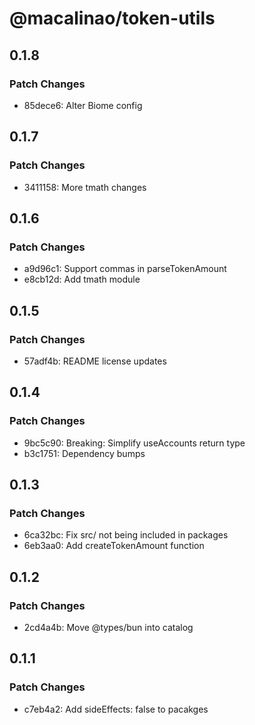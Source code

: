 # @macalinao/token-utils

## 0.1.8

### Patch Changes

- 85dece6: Alter Biome config

## 0.1.7

### Patch Changes

- 3411158: More tmath changes

## 0.1.6

### Patch Changes

- a9d96c1: Support commas in parseTokenAmount
- e8cb12d: Add tmath module

## 0.1.5

### Patch Changes

- 57adf4b: README license updates

## 0.1.4

### Patch Changes

- 9bc5c90: Breaking: Simplify useAccounts return type
- b3c1751: Dependency bumps

## 0.1.3

### Patch Changes

- 6ca32bc: Fix src/ not being included in packages
- 6eb3aa0: Add createTokenAmount function

## 0.1.2

### Patch Changes

- 2cd4a4b: Move @types/bun into catalog

## 0.1.1

### Patch Changes

- c7eb4a2: Add sideEffects: false to pacakges
